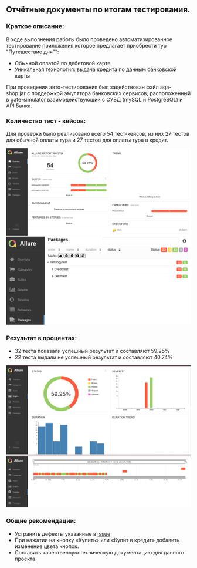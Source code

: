
## Отчётные документы по итогам тестирования.

### Краткое описание:


В ходе выполнения работы было проведено автоматизированное тестирование приложения:которое предлагает приобрести тур "Путешествие дня"":

- Обычной оплатой по дебетовой карте
- Уникальная технология: выдача кредита по данным банковской карты

При проведении авто-тестирования был задействован файл aqa-shop.jar с поддержкой эмулятора банковских сервисов,
расположенный в gate-simulator взаимодействующий с СУБД (mySQL и PostgreSQL) и API Банка.

### Количество тест - кейсов:

Для проверки было реализовано всего 54 тест-кейсов, из них 27 тестов для обычной оплаты тура и 27 тестов для оплаты тура в кредит.

![img_1.png](..%2Fpic%2Fimg_1.png)
![img_2.png](..%2Fpic%2Fimg_2.png)


### Результат в процентах:

- 32 теста показали успешный результат и составляют 59.25%
- 22 теста выдали не успешный результат и составляют 40.74%

![img.png](..%2Fpic%2Fimg.png)
![img_3.png](..%2Fpic%2Fimg_3.png)


### Общие рекомендации:

- Устранить дефекты указанные в [issue](https://github.com/Katkutia/QA-Diplom/issues)
- При нажатии на кнопку «Купить» или «Купит в кредит» добавить изменение цвета кнопок.
- Составить качественную техническую документацию для данного проекта.